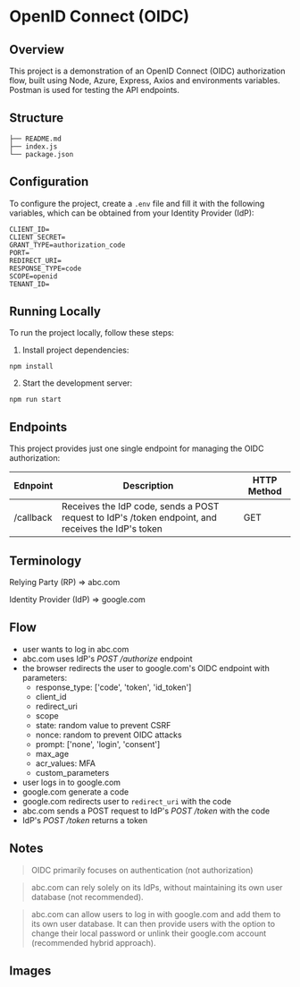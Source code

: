 # OpenID Connect (OIDC)

## Overview

This project is a demonstration of an OpenID Connect (OIDC) authorization flow, built using Node, Azure, Express, Axios and environments variables. Postman is used for testing the API endpoints.

## Structure

```
├── README.md
├── index.js
└── package.json
```

## Configuration

To configure the project, create a `.env` file and fill it with the following variables, which can be obtained from your Identity Provider (IdP):

```plaintext
CLIENT_ID=
CLIENT_SECRET=
GRANT_TYPE=authorization_code
PORT=
REDIRECT_URI=
RESPONSE_TYPE=code
SCOPE=openid
TENANT_ID=
```

## Running Locally

To run the project locally, follow these steps:

1. Install project dependencies:

```
npm install

```

2. Start the development server:

```
npm run start
```

## Endpoints

This project provides just one single endpoint for managing the OIDC authorization:

| Ednpoint  | Description                                                                                        | HTTP Method |
| --------- | -------------------------------------------------------------------------------------------------- | ----------- |
| /callback | Receives the IdP code, sends a POST request to IdP's /token endpoint, and receives the IdP's token | GET         |

## Terminology

Relying Party (RP) => abc.com

Identity Provider (IdP) => google.com

## Flow

- user wants to log in abc.com
- abc.com uses IdP's _POST /authorize_ endpoint
- the browser redirects the user to google.com's OIDC endpoint with parameters:
  - response_type: ['code', 'token', 'id_token']
  - client_id
  - redirect_uri
  - scope
  - state: random value to prevent CSRF
  - nonce: random to prevent OIDC attacks
  - prompt: ['none', 'login', 'consent']
  - max_age
  - acr_values: MFA
  - custom_parameters
- user logs in to google.com
- google.com generate a code
- google.com redirects user to `redirect_uri` with the code
- abc.com sends a POST request to IdP's _POST /token_ with the code
- IdP's _POST /token_ returns a token

## Notes

> OIDC primarily focuses on authentication (not authorization)

> abc.com can rely solely on its IdPs, without maintaining its own user database (not recommended).

> abc.com can allow users to log in with google.com and add them to its own user database. It can then provide users with the option to change their local password or unlink their google.com account (recommended hybrid approach).

## Images
